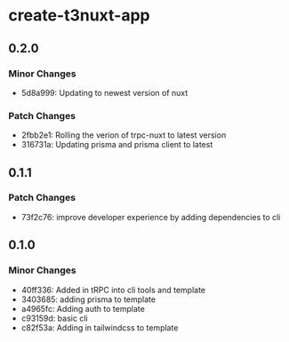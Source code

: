 # create-t3nuxt-app

## 0.2.0

### Minor Changes

- 5d8a999: Updating to newest version of nuxt

### Patch Changes

- 2fbb2e1: Rolling the verion of trpc-nuxt to latest version
- 316731a: Updating prisma and prisma client to latest

## 0.1.1

### Patch Changes

- 73f2c76: improve developer experience by adding dependencies to cli

## 0.1.0

### Minor Changes

- 40ff336: Added in tRPC into cli tools and template
- 3403685: adding prisma to template
- a4965fc: Adding auth to template
- c93159d: basic cli
- c82f53a: Adding in tailwindcss to template
